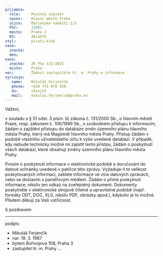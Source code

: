 ```yaml
---
prijemce: 
  role:     Povinný subjekt
  nazev:    Hlavní město Praha
  ulice:    Mariánské náměstí 2/2
  PSC:      11001
  mesto:    Praha 1
  DS:       48ia97h
styl:       pirati-klub
vase:
  znacka:   
  den:
nase:
  znacka:   ZK Pha 131/2015
  misto:    Praha
vec:        Žádost zastupitele hl. m. Prahy o informace
vyrizuje:   
   name:    Mikuláš Ferjenčík
   phone:   +420 775 978 550
   ds:      i9avjnt
   mail:    mikulas.ferjencik@praha.eu
---
```


Vážení,

v souladu s § 51 odst. 3 písm. b) zákona č. 131/2000 Sb., o hlavním městě Praze, resp. zákonem č. 106/1999 Sb., o svobodném přístupu k informacím, žádám o zajištění přístupu do databáze změn územního plánu hlavního města Prahy, který má Magistrát hlavního města Prahy. Přístup žádám v podobě vlastního uživatelského účtu k výše uvedené databázi. V případě, kdy nebude technicky možné mi zajistit tento přístpu, žádám o poskytnutí všech databází, které obsahují změny územního plánu hlavního města Prahy.

Prosím o poskytnutí informace v elektronické podobě a doručování do datové schránky uvedené v patičce této zprávy. Vyžaduje-li to velikost poskytovaných informací, zašlete informace ve více datových zprávách, nebo se dostavím s paměťovým médiem. Žádám o přímé poskytnutí informace, nikoliv jen odkaz na zveřejněný dokument. Dokumenty poskytněte v elektronické strojově čitelné a upravitelné podobě (např. formáty ODT, DOC, XLS, nikoliv PDF, obrázky apod.), kdykoliv je to možné. Předem děkuji za Vaši vstřícnost. 

S pozdravem

---
podpis: 
  - Mikuláš Ferjenčík
  - nar. 19. 3. 1987
  - bytem Bořivojova 108, Praha 3
  - zastupitel hl. m. Prahy
...
